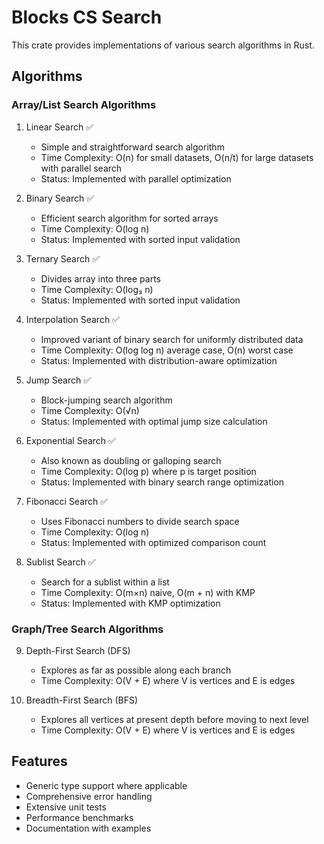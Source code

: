 # Blocks CS Search

This crate provides implementations of various search algorithms in Rust.

## Algorithms

### Array/List Search Algorithms
1. Linear Search ✅
   - Simple and straightforward search algorithm
   - Time Complexity: O(n) for small datasets, O(n/t) for large datasets with parallel search
   - Status: Implemented with parallel optimization

2. Binary Search ✅
   - Efficient search algorithm for sorted arrays
   - Time Complexity: O(log n)
   - Status: Implemented with sorted input validation

3. Ternary Search ✅
   - Divides array into three parts
   - Time Complexity: O(log₃ n)
   - Status: Implemented with sorted input validation

4. Interpolation Search ✅
   - Improved variant of binary search for uniformly distributed data
   - Time Complexity: O(log log n) average case, O(n) worst case
   - Status: Implemented with distribution-aware optimization

5. Jump Search ✅
   - Block-jumping search algorithm
   - Time Complexity: O(√n)
   - Status: Implemented with optimal jump size calculation

6. Exponential Search ✅
   - Also known as doubling or galloping search
   - Time Complexity: O(log p) where p is target position
   - Status: Implemented with binary search range optimization

7. Fibonacci Search ✅
   - Uses Fibonacci numbers to divide search space
   - Time Complexity: O(log n)
   - Status: Implemented with optimized comparison count

8. Sublist Search ✅
   - Search for a sublist within a list
   - Time Complexity: O(m×n) naive, O(m + n) with KMP
   - Status: Implemented with KMP optimization

### Graph/Tree Search Algorithms
9. Depth-First Search (DFS)  
   - Explores as far as possible along each branch
   - Time Complexity: O(V + E) where V is vertices and E is edges

10. Breadth-First Search (BFS)  
    - Explores all vertices at present depth before moving to next level
    - Time Complexity: O(V + E) where V is vertices and E is edges

## Features
- Generic type support where applicable
- Comprehensive error handling
- Extensive unit tests
- Performance benchmarks
- Documentation with examples